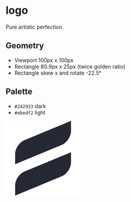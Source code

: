 # logo
Pure artistic perfection.

## Geometry
- Viewport 100px x 100px
- Rectangle 80.9px x 25px (twice golden ratio)
- Rectangle skew x and rotate -22.5°

## Palette
- `#242933` dark
- `#ebedf2` light

![favicon](favicon.svg)
